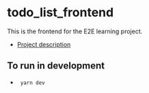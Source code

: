 # todo_list_frontend

This is the frontend for the E2E learning project.

 - [Project description](https://www.notion.so/freshequities/Milestone-1-Full-Stack-Web-Development-dcfe68333e024841826381ebe578af6f)

## To run in development
- ` yarn dev`